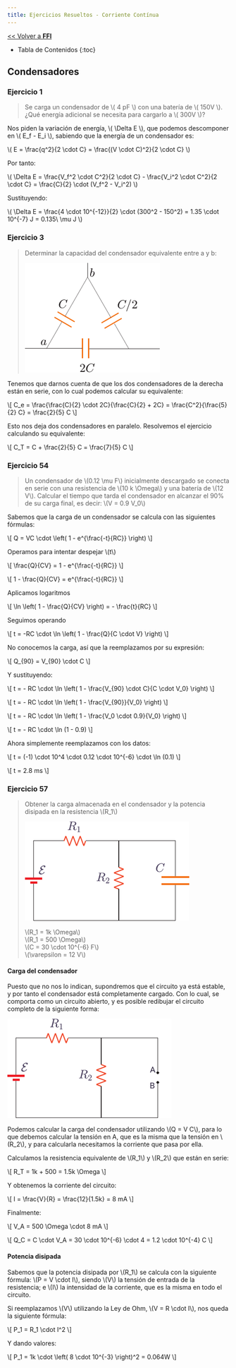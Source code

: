 ```yaml
---
title: Ejercicios Resueltos - Corriente Contínua
---
```


[&lt;&lt; Volver a **FFI**](../ffi.md)

* Tabla de Contenidos
{:toc}

## Condensadores

### Ejercicio 1

> Se carga un condensador de \\( 4 pF \\) con una batería de \\( 150V \\). ¿Qué energía adicional se necesita para cargarlo a \\( 300V \\)?

Nos piden la variación de energía, \\( \Delta E \\), que podemos descomponer en \\( E_f - E_i \\), sabiendo que la energía de un condensador es:

\\( E = \frac{q^2}{2 \cdot C} = \frac{(V \cdot C)^2}{2 \cdot C} \\)

Por tanto:

\\( \Delta E = \frac{V_f^2 \cdot C^2}{2 \cdot C} - \frac{V_i^2 \cdot C^2}{2 \cdot C} = \frac{C}{2} \cdot (V_f^2 - V_i^2) \\)

Sustituyendo:

\\( \Delta E = \frac{4 \cdot 10^{-12}}{2} \cdot (300^2 - 150^2) = 1.35 \cdot 10^{-7} J = 0.135\ \mu J \\)

### Ejercicio 3

> Determinar la capacidad del condensador equivalente entre a y b:
>
> ![Ejercicio 3](/uploads/informatica/2/ffi/ejercicios-cc/3.png)

Tenemos que darnos cuenta de que los dos condensadores de la derecha están en serie, con lo cual podemos calcular su equivalente:

\\[
  C_e = \frac{\frac{C}{2} \cdot 2C}{\frac{C}{2} + 2C} =
  \frac{C^2}{\frac{5}{2} C} = \frac{2}{5} C
\\]

Esto nos deja dos condensadores en paralelo. Resolvemos el ejercicio calculando su equivalente:

\\[ C_T = C + \frac{2}{5} C = \frac{7}{5} C \\]

### Ejercicio 54

> Un condensador de \\(0.12 \mu F\\) inicialmente descargado se conecta en serie con una resistencia de \\(10 k \Omega\\) y una batería de \\(12 V\\). Calcular el tiempo que tarda el condensador en alcanzar el 90% de su carga final, es decir: \\(V = 0.9 V_0\\)

Sabemos que la carga de un condensador se calcula con las siguientes fórmulas:

\\[ Q = VC \cdot \left( 1 - e^{\frac{-t}{RC}} \right) \\]

Operamos para intentar despejar \\(t\\)

\\[ \frac{Q}{CV} = 1 - e^{\frac{-t}{RC}} \\]

\\[ 1 - \frac{Q}{CV} = e^{\frac{-t}{RC}} \\]

Aplicamos logaritmos

\\[ \ln \left( 1 - \frac{Q}{CV} \right) = - \frac{t}{RC} \\]

Seguimos operando

\\[
  t = -RC \cdot \ln \left( 1 - \frac{Q}{C \cdot V} \right)
\\]

No conocemos la carga, así que la reemplazamos por su expresión:

\\[ Q_{90} = V_{90} \cdot C \\]

Y sustituyendo:

\\[
  t = - RC \cdot \ln \left( 1 - \frac{V_{90} \cdot C}{C \cdot V_0} \right)
\\]

\\[ t = - RC \cdot \ln \left( 1 - \frac{V_{90}}{V_0} \right) \\]

\\[ t = - RC \cdot \ln \left( 1 - \frac{V_0 \cdot 0.9}{V_0} \right) \\]

\\[ t = - RC \cdot \ln (1 - 0.9) \\]

Ahora simplemente reemplazamos con los datos:

\\[ t = (-1) \cdot 10^4 \cdot 0.12 \cdot 10^{-6} \cdot \ln (0.1) \\]

\\[ t = 2.8 ms \\]

### Ejercicio 57

> Obtener la carga almacenada en el condensador y la potencia disipada en la resistencia \\(R_1\\)
>
> ![Ejercicio 57](/uploads/informatica/2/ffi/ejercicios-cc/57.png)
>
> \\(R_1 = 1k \Omega\\)  
> \\(R_1 = 500 \Omega\\)  
> \\(C = 30 \cdot 10^{-6} F\\)  
> \\(\varepsilon = 12 V\\)

#### Carga del condensador

Puesto que no nos lo indican, supondremos que el circuito ya está estable, y por tanto el condensador está completamente cargado. Con lo cual, se comporta como un circuito abierto, y es posible redibujar el circuito completo de la siguiente forma:

![Ejercicio 57 (2)](/uploads/informatica/2/ffi/ejercicios-cc/57-2.png)

Podemos calcular la carga del condensador utilizando \\(Q = V C\\), para lo que debemos calcular la tensión en A, que es la misma que la tensión en \\(R_2\\), y para calcularla necesitamos la corriente que pasa por ella.

Calculamos la resistencia equivalente de \\(R_1\\) y \\(R_2\\) que están en serie:

\\[ R_T = 1k + 500 = 1.5k \Omega \\]

Y obtenemos la corriente del circuito:

\\[ I = \frac{V}{R} = \frac{12}{1.5k} = 8 mA \\]

Finalmente:

\\[ V_A = 500 \Omega \cdot 8 mA \\]

\\[ Q_C = C \cdot V_A = 30 \cdot 10^{-6} \cdot 4 = 1.2 \cdot 10^{-4} C \\]

#### Potencia disipada

Sabemos que la potencia disipada por \\(R_1\\) se calcula con la siguiente fórmula: \\(P = V \cdot I\\), siendo \\(V\\) la tensión de entrada de la resistencia; e \\(I\\) la intensidad de la corriente, que es la misma en todo el circuito.

Si reemplazamos \\(V\\) utilizando la Ley de Ohm, \\(V = R \cdot I\\), nos queda la siguiente fórmula:

\\[ P_1 = R_1 \cdot I^2 \\]

Y dando valores:

\\[ P_1 = 1k \cdot \left( 8 \cdot 10^{-3} \right)^2 = 0.064W \\]
